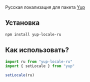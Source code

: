 Русская локализация для пакета [Yup](https://github.com/jquense/yup)

## Установка

```bash
npm install yup-locale-ru
```

## Как использовать?

```js
import ru from "yup-locale-ru"
import { setLocale } from "yup"

setLocale(ru)
```
